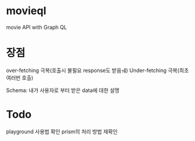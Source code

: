 # movieql
movie API with Graph QL

# 장점
over-fetching 극복(호출시 불필요 response도 받음ㅞ)
Under-fetching 극복(최초 여러번 호출)

Schema: 내가 사용자로 부터 받은 data에 대한 설명

# Todo
playground 사용법 확인
prism의 처리 방법 재확인